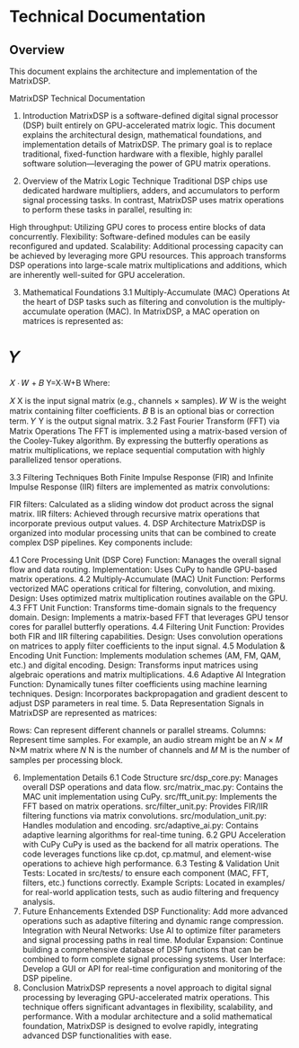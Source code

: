 # Technical Documentation

## Overview
This document explains the architecture and implementation of the MatrixDSP.

MatrixDSP Technical Documentation
1. Introduction
MatrixDSP is a software-defined digital signal processor (DSP) built entirely on GPU-accelerated matrix logic. This document explains the architectural design, mathematical foundations, and implementation details of MatrixDSP. The primary goal is to replace traditional, fixed-function hardware with a flexible, highly parallel software solution—leveraging the power of GPU matrix operations.

2. Overview of the Matrix Logic Technique
Traditional DSP chips use dedicated hardware multipliers, adders, and accumulators to perform signal processing tasks. In contrast, MatrixDSP uses matrix operations to perform these tasks in parallel, resulting in:

High throughput: Utilizing GPU cores to process entire blocks of data concurrently.
Flexibility: Software-defined modules can be easily reconfigured and updated.
Scalability: Additional processing capacity can be achieved by leveraging more GPU resources.
This approach transforms DSP operations into large-scale matrix multiplications and additions, which are inherently well-suited for GPU acceleration.

3. Mathematical Foundations
3.1 Multiply-Accumulate (MAC) Operations
At the heart of DSP tasks such as filtering and convolution is the multiply-accumulate operation (MAC). In MatrixDSP, a MAC operation on matrices is represented as:

𝑌
=
𝑋
⋅
𝑊
+
𝐵
Y=X⋅W+B
Where:

𝑋
X is the input signal matrix (e.g., channels × samples).
𝑊
W is the weight matrix containing filter coefficients.
𝐵
B is an optional bias or correction term.
𝑌
Y is the output signal matrix.
3.2 Fast Fourier Transform (FFT) via Matrix Operations
The FFT is implemented using a matrix-based version of the Cooley-Tukey algorithm. By expressing the butterfly operations as matrix multiplications, we replace sequential computation with highly parallelized tensor operations.

3.3 Filtering Techniques
Both Finite Impulse Response (FIR) and Infinite Impulse Response (IIR) filters are implemented as matrix convolutions:

FIR filters: Calculated as a sliding window dot product across the signal matrix.
IIR filters: Achieved through recursive matrix operations that incorporate previous output values.
4. DSP Architecture
MatrixDSP is organized into modular processing units that can be combined to create complex DSP pipelines. Key components include:

4.1 Core Processing Unit (DSP Core)
Function: Manages the overall signal flow and data routing.
Implementation: Uses CuPy to handle GPU-based matrix operations.
4.2 Multiply-Accumulate (MAC) Unit
Function: Performs vectorized MAC operations critical for filtering, convolution, and mixing.
Design: Uses optimized matrix multiplication routines available on the GPU.
4.3 FFT Unit
Function: Transforms time-domain signals to the frequency domain.
Design: Implements a matrix-based FFT that leverages GPU tensor cores for parallel butterfly operations.
4.4 Filtering Unit
Function: Provides both FIR and IIR filtering capabilities.
Design: Uses convolution operations on matrices to apply filter coefficients to the input signal.
4.5 Modulation & Encoding Unit
Function: Implements modulation schemes (AM, FM, QAM, etc.) and digital encoding.
Design: Transforms input matrices using algebraic operations and matrix multiplications.
4.6 Adaptive AI Integration
Function: Dynamically tunes filter coefficients using machine learning techniques.
Design: Incorporates backpropagation and gradient descent to adjust DSP parameters in real time.
5. Data Representation
Signals in MatrixDSP are represented as matrices:

Rows: Can represent different channels or parallel streams.
Columns: Represent time samples.
For example, an audio stream might be an 
𝑁
×
𝑀
N×M matrix where 
𝑁
N is the number of channels and 
𝑀
M is the number of samples per processing block.

6. Implementation Details
6.1 Code Structure
src/dsp_core.py: Manages overall DSP operations and data flow.
src/matrix_mac.py: Contains the MAC unit implementation using CuPy.
src/fft_unit.py: Implements the FFT based on matrix operations.
src/filter_unit.py: Provides FIR/IIR filtering functions via matrix convolutions.
src/modulation_unit.py: Handles modulation and encoding.
src/adaptive_ai.py: Contains adaptive learning algorithms for real-time tuning.
6.2 GPU Acceleration with CuPy
CuPy is used as the backend for all matrix operations.
The code leverages functions like cp.dot, cp.matmul, and element-wise operations to achieve high performance.
6.3 Testing & Validation
Unit Tests: Located in src/tests/ to ensure each component (MAC, FFT, filters, etc.) functions correctly.
Example Scripts: Located in examples/ for real-world application tests, such as audio filtering and frequency analysis.
7. Future Enhancements
Extended DSP Functionality: Add more advanced operations such as adaptive filtering and dynamic range compression.
Integration with Neural Networks: Use AI to optimize filter parameters and signal processing paths in real time.
Modular Expansion: Continue building a comprehensive database of DSP functions that can be combined to form complete signal processing systems.
User Interface: Develop a GUI or API for real-time configuration and monitoring of the DSP pipeline.
8. Conclusion
MatrixDSP represents a novel approach to digital signal processing by leveraging GPU-accelerated matrix operations. This technique offers significant advantages in flexibility, scalability, and performance. With a modular architecture and a solid mathematical foundation, MatrixDSP is designed to evolve rapidly, integrating advanced DSP functionalities with ease.

